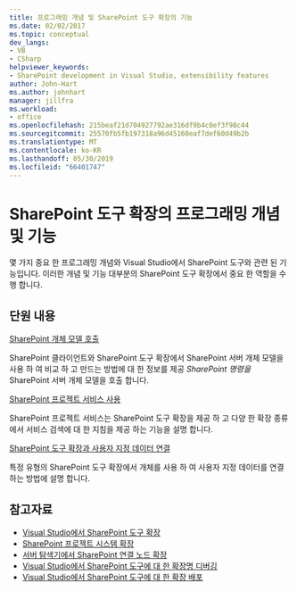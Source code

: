 ```yaml
---
title: 프로그래밍 개념 및 SharePoint 도구 확장의 기능
ms.date: 02/02/2017
ms.topic: conceptual
dev_langs:
- VB
- CSharp
helpviewer_keywords:
- SharePoint development in Visual Studio, extensibility features
author: John-Hart
ms.author: johnhart
manager: jillfra
ms.workload:
- office
ms.openlocfilehash: 215beaf21d704927792ae316df9b4c0ef3f98c44
ms.sourcegitcommit: 25570fb5fb197318a96d45160eaf7def60d49b2b
ms.translationtype: MT
ms.contentlocale: ko-KR
ms.lasthandoff: 05/30/2019
ms.locfileid: "66401747"
---
```

# <a name="programming-concepts-and-features-for-sharepoint-tools-extensions"></a>SharePoint 도구 확장의 프로그래밍 개념 및 기능
  몇 가지 중요 한 프로그래밍 개념와 Visual Studio에서 SharePoint 도구와 관련 된 기능입니다. 이러한 개념 및 기능 대부분의 SharePoint 도구 확장에서 중요 한 역할을 수행 합니다.

## <a name="in-this-section"></a>단원 내용
 [SharePoint 개체 모델 호출](../sharepoint/calling-into-the-sharepoint-object-models.md)

 SharePoint 클라이언트와 SharePoint 도구 확장에서 SharePoint 서버 개체 모델을 사용 하 여 비교 하 고 만드는 방법에 대 한 정보를 제공 *SharePoint 명령을* SharePoint 서버 개체 모델을 호출 합니다.

 [SharePoint 프로젝트 서비스 사용](../sharepoint/using-the-sharepoint-project-service.md)

 SharePoint 프로젝트 서비스는 SharePoint 도구 확장을 제공 하 고 다양 한 확장 종류에서 서비스 검색에 대 한 지침을 제공 하는 기능을 설명 합니다.

 [SharePoint 도구 확장과 사용자 지정 데이터 연결](../sharepoint/associating-custom-data-with-sharepoint-tools-extensions.md)

 특정 유형의 SharePoint 도구 확장에서 개체를 사용 하 여 사용자 지정 데이터를 연결 하는 방법에 설명 합니다.

## <a name="see-also"></a>참고자료
- [Visual Studio에서 SharePoint 도구 확장](../sharepoint/extending-the-sharepoint-tools-in-visual-studio.md)
- [SharePoint 프로젝트 시스템 확장](../sharepoint/extending-the-sharepoint-project-system.md)
- [서버 탐색기에서 SharePoint 연결 노드 확장](../sharepoint/extending-the-sharepoint-connections-node-in-server-explorer.md)
- [Visual Studio에서 SharePoint 도구에 대 한 확장명 디버깅](../sharepoint/debugging-extensions-for-the-sharepoint-tools-in-visual-studio.md)
- [Visual Studio에서 SharePoint 도구에 대 한 확장 배포](../sharepoint/deploying-extensions-for-the-sharepoint-tools-in-visual-studio.md)
